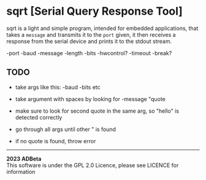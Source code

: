 # sqrt [Serial Query Response Tool]

sqrt is a light and simple program, intended for embedded applications, that
takes a `message` and transmits it to the `port` given, it then receives a
response from the serial device and prints it to the stdout stream.

-port
-baud
-message
-length
-bits
-hwcontrol?
-timeout
-break?



## TODO
* take args like this: -baud -bits etc
* take argument with spaces by looking for -message "quote

* make sure to look for second quote in the same arg, so "hello" is detected correctly
* go through all args until other " is found
* if no quote is found, throw error


----
<b> 2023 ADBeta </b>  
This software is under the GPL 2.0 Licence, please see LICENCE for information
